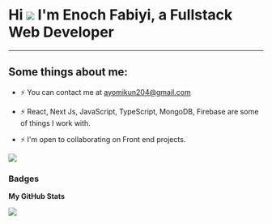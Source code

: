 Hi ![](https://user-images.githubusercontent.com/18350557/176309783-0785949b-9127-417c-8b55-ab5a4333674e.gif) I'm Enoch Fabiyi, a Fullstack Web Developer
====================================================================================================================================
-----------------------------


## Some things about me:

<!-- * ⚡ Here's my website ##[coming soon] -->

* ⚡  You can contact me at [ayomikun204@gmail.com](mailto:ayomikun204@gmail.com) 

* ⚡ React, Next Js, JavaScript, TypeScript, MongoDB, Firebase are some of things I work with.

* ⚡ I'm open to collaborating on Front end projects.

<a href="https://www.twitter.com/frontend_script" target="_blank" rel="noreferrer"><img
src="https://img.shields.io/twitter/follow/frontend_script?logo=twitter&style=for-the-badge&color=0891b2&labelColor=1c1917"
/></a>

### Badges

<b>My GitHub Stats</b>

<a href="http://www.github.com/script8888"><img src="https://github-readme-streak-stats.herokuapp.com/?user=script8888&stroke=ffffff&background=1c1917&ring=0891b2&fire=0891b2&currStreakNum=ffffff&currStreakLabel=0891b2&sideNums=ffffff&sideLabels=ffffff&dates=ffffff&hide_border=true" /></a>
